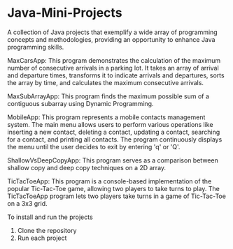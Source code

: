 # Java-Mini-Projects
A collection of Java projects that exemplify a wide array of programming concepts and methodologies, providing an 
opportunity to enhance Java programming skills.


MaxCarsApp: This program demonstrates the calculation of the maximum number of consecutive arrivals in a parking lot. It takes an array of arrival and departure times, transforms it to indicate arrivals and departures, sorts the array by time, and calculates the maximum consecutive arrivals.

MaxSubArrayApp: This program finds the maximum possible sum of a contiguous subarray using Dynamic Programming.

MobileApp: This program represents a mobile contacts management system. The main menu allows users to perform various operations like inserting a new contact, deleting a contact, updating a contact, searching for a contact, and printing all contacts. The program continuously displays the menu until the user decides to exit by entering 'q' or 'Q'.

ShallowVsDeepCopyApp: This program serves as a comparison between shallow copy and deep copy techniques on a 2D array.

TicTacToeApp: This program is a console-based implementation of the popular Tic-Tac-Toe game, allowing two players to take turns to play. The TicTacToeApp program lets two players take turns in a game of Tic-Tac-Toe on a 3x3 grid. 

To install and run the projects 
1. Clone the repository
2. Run each project
